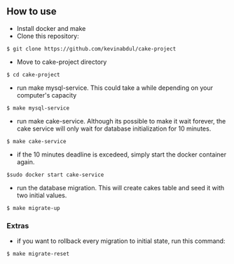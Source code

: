 ## How to use
- Install docker and make
- Clone this repository:
```
$ git clone https://github.com/kevinabdul/cake-project
```
- Move to cake-project directory
```
$ cd cake-project
```
- run make mysql-service. This could take a while depending on your computer's capacity
```
$ make mysql-service
```
- run make cake-service. Although its possible to make it wait forever, the cake service will only wait for database initialization for 10 minutes.
```
$ make cake-service
```
- if the 10 minutes deadline is excedeed, simply start the docker container again.
```
$sudo docker start cake-service
```
- run the database migration. This will create cakes table and seed it with two initial values.
```
$ make migrate-up
```


### Extras
- if you want to rollback every migration to initial state, run this command:
```
$ make migrate-reset
```